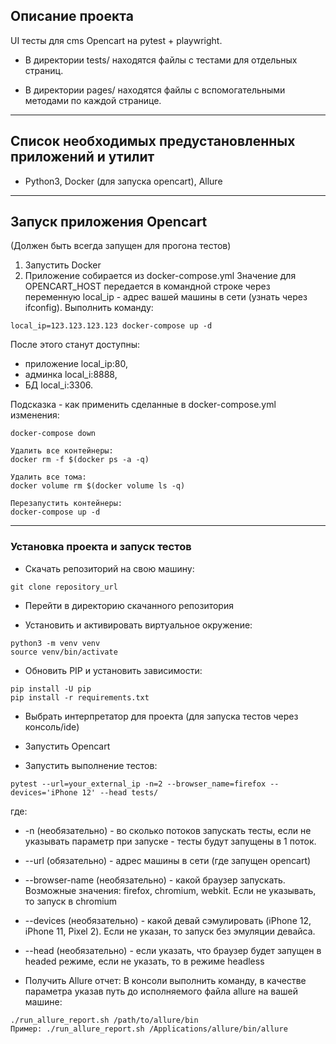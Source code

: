 ## Описание проекта

UI тесты для cms Opencart на pytest + playwright.


+ В директории tests/ находятся файлы с тестами для отдельных страниц.

+ В директории pages/ находятся файлы с вспомогательными методами по каждой странице.
____

## Список необходимых предустановленных приложений и утилит

- Python3, Docker (для запуска opencart), Allure 
____

## Запуск приложения Opencart
(Должен быть всегда запущен для прогона тестов)

1. Запустить Docker
2. Приложение собирается из docker-compose.yml
Значение для OPENCART_HOST передается в командной строке через переменную local_ip - адрес вашей машины в сети
(узнать через ifconfig).
Выполнить команду:

```
local_ip=123.123.123.123 docker-compose up -d
```
После этого станут доступны: 
- приложение local_ip:80,
- админка local_i:8888,
- БД local_i:3306.


Подсказка - как применить сделанные в docker-compose.yml изменения:
```
docker-compose down 

Удалить все контейнеры:
docker rm -f $(docker ps -a -q)

Удалить все тома:
docker volume rm $(docker volume ls -q)

Перезапустить контейнеры:
docker-compose up -d

```

______

### Установка проекта и запуск тестов
- Скачать репозиторий на свою машину:

```
git clone repository_url
```

- Перейти в директорию скачанного репозитория

- Установить и активировать виртуальное окружение:

```
python3 -m venv venv
source venv/bin/activate
```
- Обновить PIP и установить зависимости:

```
pip install -U pip
pip install -r requirements.txt
```

- Выбрать интерпретатор для проекта (для запуска тестов через консоль/ide)

- Запустить Opencart

- Запустить выполнение тестов:

```
pytest --url=your_external_ip -n=2 --browser_name=firefox --devices='iPhone 12' --head tests/
```
где:
- -n (необязательно) - во сколько потоков запускать тесты, если не указывать параметр при запуске - тесты будут запущены в 1 поток.
- --url (обязательно) - адрес машины в сети (где запущен opencart)
- --browser-name (необязательно) - какой браузер запускать. Возможные значения: firefox, chromium, webkit. Если не указывать, то запуск в chromium
- --devices (необязательно) - какой девай сэмулировать (iPhone 12, iPhone 11, Pixel 2). Если не указан, то запуск без эмуляции девайса.
- --head (необязательно) - если указать, что браузер будет запущен в headed режиме, если не указать, то в режиме headless


- Получить Allure отчет:
В консоли выполнить команду, в качестве параметра указав путь до исполняемого файла allure на вашей машине:

```
./run_allure_report.sh /path/to/allure/bin
Пример: ./run_allure_report.sh /Applications/allure/bin/allure
```
